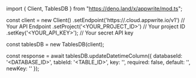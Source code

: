import { Client, TablesDB } from "https://deno.land/x/appwrite/mod.ts";

const client = new Client()
    .setEndpoint('https://<REGION>.cloud.appwrite.io/v1') // Your API Endpoint
    .setProject('<YOUR_PROJECT_ID>') // Your project ID
    .setKey('<YOUR_API_KEY>'); // Your secret API key

const tablesDB = new TablesDB(client);

const response = await tablesDB.updateDatetimeColumn({
    databaseId: '<DATABASE_ID>',
    tableId: '<TABLE_ID>',
    key: '',
    required: false,
    default: '',
    newKey: ''
});
